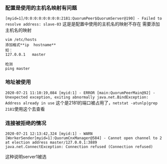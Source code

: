 ### 配置是使用的主机名映射有问题
`[myid=1]/0:0:0:0:0:0:0:0:2181:QuorumPeer$QuorumServer@190] - Failed to resolve address: slave-03`
这是是配置中使用的主机名的映射不存在
需要添加主机名的映射
```
vim /etc/hosts
添加格式**ip  hostname**
如：
127.0.0.1   master

检测
ping master
```

### 地址被使用
`2020-07-21 11:10:19,084 [myid:1] - ERROR [main:QuorumPeerMain@92] - Unexpected exception, exiting abnormally java.net.BindException: Address already in use`
这个是2181的端口被占用了，`netstat -atunlp|grep 2181`使用这个去查看

### 连接被拒绝的情况
```
2020-07-21 12:13:42,324 [myid:1] - WARN  [WorkerSender[myid=1]:QuorumCnxManager@584] - Cannot open channel to 2 at election address master/127.0.0.1:3889
java.net.ConnectException: Connection refused (Connection refused)
```
这种说明server1被选


